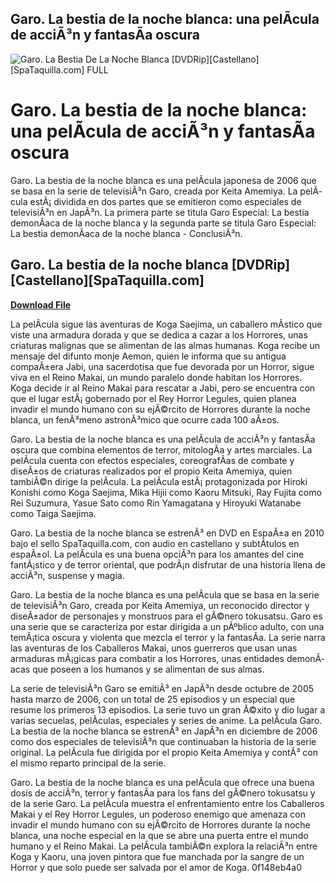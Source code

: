 ## Garo. La bestia de la noche blanca: una pelÃ­cula de acciÃ³n y fantasÃ­a oscura

 
![Garo. La Bestia De La Noche Blanca \[DVDRip\]\[Castellano\]\[SpaTaquilla.com\] __FULL__](https://encrypted-tbn1.gstatic.com/images?q=tbn:ANd9GcTRYYAUpZ1-oSrdtpMrAm6BOw8Acs3TUAmr3ncQ7wZlDeexOYclinCoU-M)

 
# Garo. La bestia de la noche blanca: una pelÃ­cula de acciÃ³n y fantasÃ­a oscura
 
Garo. La bestia de la noche blanca es una pelÃ­cula japonesa de 2006 que se basa en la serie de televisiÃ³n Garo, creada por Keita Amemiya. La pelÃ­cula estÃ¡ dividida en dos partes que se emitieron como especiales de televisiÃ³n en JapÃ³n. La primera parte se titula Garo Especial: La bestia demonÃ­aca de la noche blanca y la segunda parte se titula Garo Especial: La bestia demonÃ­aca de la noche blanca - ConclusiÃ³n.
 
## Garo. La bestia de la noche blanca [DVDRip][Castellano][SpaTaquilla.com]


[**Download File**](https://www.google.com/url?q=https%3A%2F%2Furlgoal.com%2F2tKCGg&sa=D&sntz=1&usg=AOvVaw2IA9FCw_q92vQ-2KkePV-k)

 
La pelÃ­cula sigue las aventuras de Koga Saejima, un caballero mÃ­stico que viste una armadura dorada y que se dedica a cazar a los Horrores, unas criaturas malignas que se alimentan de las almas humanas. Koga recibe un mensaje del difunto monje Aemon, quien le informa que su antigua compaÃ±era Jabi, una sacerdotisa que fue devorada por un Horror, sigue viva en el Reino Makai, un mundo paralelo donde habitan los Horrores. Koga decide ir al Reino Makai para rescatar a Jabi, pero se encuentra con que el lugar estÃ¡ gobernado por el Rey Horror Legules, quien planea invadir el mundo humano con su ejÃ©rcito de Horrores durante la noche blanca, un fenÃ³meno astronÃ³mico que ocurre cada 100 aÃ±os.
 
Garo. La bestia de la noche blanca es una pelÃ­cula de acciÃ³n y fantasÃ­a oscura que combina elementos de terror, mitologÃ­a y artes marciales. La pelÃ­cula cuenta con efectos especiales, coreografÃ­as de combate y diseÃ±os de criaturas realizados por el propio Keita Amemiya, quien tambiÃ©n dirige la pelÃ­cula. La pelÃ­cula estÃ¡ protagonizada por Hiroki Konishi como Koga Saejima, Mika Hijii como Kaoru Mitsuki, Ray Fujita como Rei Suzumura, Yasue Sato como Rin Yamagatana y Hiroyuki Watanabe como Taiga Saejima.
 
Garo. La bestia de la noche blanca se estrenÃ³ en DVD en EspaÃ±a en 2010 bajo el sello SpaTaquilla.com, con audio en castellano y subtÃ­tulos en espaÃ±ol. La pelÃ­cula es una buena opciÃ³n para los amantes del cine fantÃ¡stico y de terror oriental, que podrÃ¡n disfrutar de una historia llena de acciÃ³n, suspense y magia.
  
Garo. La bestia de la noche blanca es una pelÃ­cula que se basa en la serie de televisiÃ³n Garo, creada por Keita Amemiya, un reconocido director y diseÃ±ador de personajes y monstruos para el gÃ©nero tokusatsu. Garo es una serie que se caracteriza por estar dirigida a un pÃºblico adulto, con una temÃ¡tica oscura y violenta que mezcla el terror y la fantasÃ­a. La serie narra las aventuras de los Caballeros Makai, unos guerreros que usan unas armaduras mÃ¡gicas para combatir a los Horrores, unas entidades demonÃ­acas que poseen a los humanos y se alimentan de sus almas.
 
La serie de televisiÃ³n Garo se emitiÃ³ en JapÃ³n desde octubre de 2005 hasta marzo de 2006, con un total de 25 episodios y un especial que resume los primeros 13 episodios. La serie tuvo un gran Ã©xito y dio lugar a varias secuelas, pelÃ­culas, especiales y series de anime. La pelÃ­cula Garo. La bestia de la noche blanca se estrenÃ³ en JapÃ³n en diciembre de 2006 como dos especiales de televisiÃ³n que continuaban la historia de la serie original. La pelÃ­cula fue dirigida por el propio Keita Amemiya y contÃ³ con el mismo reparto principal de la serie.
 
Garo. La bestia de la noche blanca es una pelÃ­cula que ofrece una buena dosis de acciÃ³n, terror y fantasÃ­a para los fans del gÃ©nero tokusatsu y de la serie Garo. La pelÃ­cula muestra el enfrentamiento entre los Caballeros Makai y el Rey Horror Legules, un poderoso enemigo que amenaza con invadir el mundo humano con su ejÃ©rcito de Horrores durante la noche blanca, una noche especial en la que se abre una puerta entre el mundo humano y el Reino Makai. La pelÃ­cula tambiÃ©n explora la relaciÃ³n entre Koga y Kaoru, una joven pintora que fue manchada por la sangre de un Horror y que solo puede ser salvada por el amor de Koga.
 0f148eb4a0
